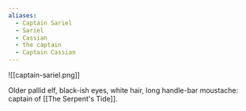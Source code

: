 ```yaml
---
aliases:
  - Captain Sariel
  - Sariel
  - Cassian
  - the captain
  - Captain Cassian
---
```

![[captain-sariel.png]]

Older pallid elf, black-ish eyes, white hair, long handle-bar moustache: captain of [[The Serpent's Tide]].